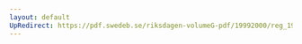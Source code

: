 ```yaml
---
layout: default
UpRedirect: https://pdf.swedeb.se/riksdagen-volumeG-pdf/19992000/reg_19992000/reg_19992000_0459.pdf
---
```

